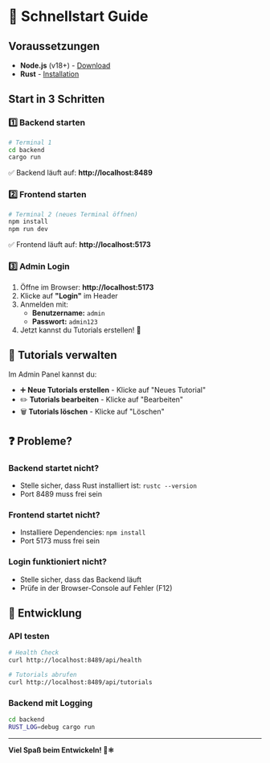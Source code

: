 # 🚀 Schnellstart Guide

## Voraussetzungen

- **Node.js** (v18+) - [Download](https://nodejs.org/)
- **Rust** - [Installation](https://rustup.rs/)

## Start in 3 Schritten

### 1️⃣ Backend starten

```bash
# Terminal 1
cd backend
cargo run
```

✅ Backend läuft auf: **http://localhost:8489**

### 2️⃣ Frontend starten

```bash
# Terminal 2 (neues Terminal öffnen)
npm install
npm run dev
```

✅ Frontend läuft auf: **http://localhost:5173**

### 3️⃣ Admin Login

1. Öffne im Browser: **http://localhost:5173**
2. Klicke auf **"Login"** im Header
3. Anmelden mit:
   - **Benutzername:** `admin`
   - **Passwort:** `admin123`
4. Jetzt kannst du Tutorials erstellen! 🎉

## 📝 Tutorials verwalten

Im Admin Panel kannst du:
- ➕ **Neue Tutorials erstellen** - Klicke auf "Neues Tutorial"
- ✏️ **Tutorials bearbeiten** - Klicke auf "Bearbeiten"
- 🗑️ **Tutorials löschen** - Klicke auf "Löschen"

## ❓ Probleme?

### Backend startet nicht?
- Stelle sicher, dass Rust installiert ist: `rustc --version`
- Port 8489 muss frei sein

### Frontend startet nicht?
- Installiere Dependencies: `npm install`
- Port 5173 muss frei sein

### Login funktioniert nicht?
- Stelle sicher, dass das Backend läuft
- Prüfe in der Browser-Console auf Fehler (F12)

## 🔧 Entwicklung

### API testen
```bash
# Health Check
curl http://localhost:8489/api/health

# Tutorials abrufen
curl http://localhost:8489/api/tutorials
```

### Backend mit Logging
```bash
cd backend
RUST_LOG=debug cargo run
```

---

**Viel Spaß beim Entwickeln! 🦀⚛️**
